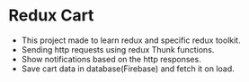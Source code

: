 # Redux Cart
 - This project made to learn redux and specific redux toolkit.
 - Sending http requests using redux Thunk functions.
 - Show notifications based on the http responses.
 - Save cart data in database(Firebase) and fetch it on load.